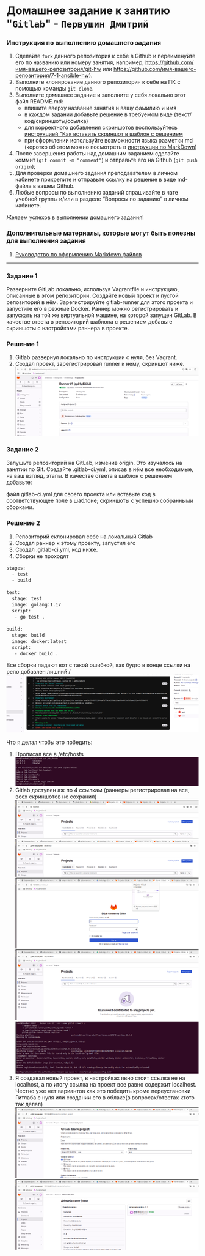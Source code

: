 # Домашнее задание к занятию "`Gitlab`" - `Первушин Дмитрий`


### Инструкция по выполнению домашнего задания

   1. Сделайте `fork` данного репозитория к себе в Github и переименуйте его по названию или номеру занятия, например, https://github.com/имя-вашего-репозитория/git-hw или  https://github.com/имя-вашего-репозитория/7-1-ansible-hw).
   2. Выполните клонирование данного репозитория к себе на ПК с помощью команды `git clone`.
   3. Выполните домашнее задание и заполните у себя локально этот файл README.md:
      - впишите вверху название занятия и вашу фамилию и имя
      - в каждом задании добавьте решение в требуемом виде (текст/код/скриншоты/ссылка)
      - для корректного добавления скриншотов воспользуйтесь [инструкцией "Как вставить скриншот в шаблон с решением](https://github.com/netology-code/sys-pattern-homework/blob/main/screen-instruction.md)
      - при оформлении используйте возможности языка разметки md (коротко об этом можно посмотреть в [инструкции  по MarkDown](https://github.com/netology-code/sys-pattern-homework/blob/main/md-instruction.md))
   4. После завершения работы над домашним заданием сделайте коммит (`git commit -m "comment"`) и отправьте его на Github (`git push origin`);
   5. Для проверки домашнего задания преподавателем в личном кабинете прикрепите и отправьте ссылку на решение в виде md-файла в вашем Github.
   6. Любые вопросы по выполнению заданий спрашивайте в чате учебной группы и/или в разделе “Вопросы по заданию” в личном кабинете.
   
Желаем успехов в выполнении домашнего задания!
   
### Дополнительные материалы, которые могут быть полезны для выполнения задания

1. [Руководство по оформлению Markdown файлов](https://gist.github.com/Jekins/2bf2d0638163f1294637#Code)

---

### Задание 1

Разверните GitLab локально, используя Vagrantfile и инструкцию, описанные в этом репозитории.
Создайте новый проект и пустой репозиторий в нём.
Зарегистрируйте gitlab-runner для этого проекта и запустите его в режиме Docker. Раннер можно регистрировать и запускать на той же виртуальной машине, на которой запущен GitLab.
В качестве ответа в репозиторий шаблона с решением добавьте скриншоты с настройками раннера в проекте.

### Решение 1

1. Gitlab развернул локально по инструкции с нуля, без Vagrant.
2. Создал проект, зарегистрировал runner к нему, скриншот ниже.
![alt text](https://github.com/Divan4eg/gitlab-homework/blob/main/img/%20%201-1.png)

### Задание 2

Запушьте репозиторий на GitLab, изменив origin. Это изучалось на занятии по Git.
Создайте .gitlab-ci.yml, описав в нём все необходимые, на ваш взгляд, этапы.
В качестве ответа в шаблон с решением добавьте:

файл gitlab-ci.yml для своего проекта или вставьте код в соответствующее поле в шаблоне;
скриншоты с успешно собранными сборками.

### Решение 2

1. Репозиторий склонировал себе на локальный Gitlab
2. Создал раннер к этому проекту, запустил его
3. Создал .gitlab-ci.yml, код ниже.
4. Сборки не проходят

```
stages:
  - test
  - build

test:
  stage: test
  image: golang:1.17
  script: 
   - go test .

build:
  stage: build
  image: docker:latest
  script:
   - docker build .

```

Все сборки падают вот с такой ошибкой, как будто в конце ссылки на репо добавлен лишний /
![.alt text](https://github.com/Divan4eg/gitlab-homework/blob/main/img/2-1.png)

Что я делал чтобы это победить:
1. Прописал все в /etc/hosts
![.alt text](https://github.com/Divan4eg/gitlab-homework/blob/main/img/3-0.png)
2. Gitlab доступен аж по 4 ссылкам (раннеры регистрировал на все, всех скриншотов не сохранил)
![.alt text](https://github.com/Divan4eg/gitlab-homework/blob/main/img/3-1.png)
![.alt text](https://github.com/Divan4eg/gitlab-homework/blob/main/img/3-2.png)
![.alt text](https://github.com/Divan4eg/gitlab-homework/blob/main/img/3-3.png)
![.alt text](https://github.com/Divan4eg/gitlab-homework/blob/main/img/3-4.png)
![.alt text](https://github.com/Divan4eg/gitlab-homework/blob/main/img/3-5.png)
3. Я создавал новый проект, в настройках явно стоит ссылка не на localhost, а по итогу ссылка на проект все равно содержит localhost. Честно уже нет вариантов как это победить кроме переустановки Гитлаба с нуля или создании его в облаке(в вопросах/ответах ктото так делал)
![.alt text](https://github.com/Divan4eg/gitlab-homework/blob/main/img/4-1.png)
![.alt text](https://github.com/Divan4eg/gitlab-homework/blob/main/img/4-2.png)